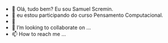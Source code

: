 - 👋 Olá, tudo bem? Eu sou Samuel Scremin.
- 👀 eu estou participando do curso Pensamento Computacional.
- 🌱 
- 💞️ I’m looking to collaborate on ...
- 📫 How to reach me ...

<!---
screminsamuel/screminsamuel is a ✨ special ✨ repository because its `README.md` (this file) appears on your G
